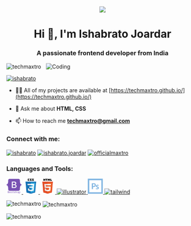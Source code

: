 <div align="center">
<img src="https://rishavanand.github.io/static/images/greetings.gif" align="center" width: "50%" />
</div>
<h1 align="center">Hi 👋, I'm Ishabrato Joardar</h1>
<h3 align="center">A passionate frontend developer from India</h3>
<img align="right" alt="Coding" width="400" src="https://camo.githubusercontent.com/c1dcb74cc1c1835b1d716f5051499a2814c683c806b15f04b0eba492863703e9/68747470733a2f2f63646e2e6472696262626c652e636f6d2f75736572732f3733303730332f73637265656e73686f74732f363538313234332f6176656e746f2e676966"

<p align="left"> <img src="https://komarev.com/ghpvc/?username=techmaxtro&label=Profile%20views&color=0e75b6&style=flat" alt="techmaxtro" /> </p>

<p align="left"> <a href="https://twitter.com/ishabrato" target="blank"><img src="https://img.shields.io/twitter/follow/ishabrato?logo=twitter&style=for-the-badge" alt="ishabrato" /></a> </p>

- 👨‍💻 All of my projects are available at [https://techmaxtro.github.io/](https://techmaxtro.github.io/)

- 💬 Ask me about **HTML, CSS**

- 📫 How to reach me **techmaxtro@gmail.com**

<h3 align="left">Connect with me:</h3>
<p align="left">
<a href="https://twitter.com/ishabrato" target="blank"><img align="center" src="https://raw.githubusercontent.com/rahuldkjain/github-profile-readme-generator/master/src/images/icons/Social/twitter.svg" alt="ishabrato" height="30" width="40" /></a>
<a href="https://fb.com/ishabrato.joardar" target="blank"><img align="center" src="https://raw.githubusercontent.com/rahuldkjain/github-profile-readme-generator/master/src/images/icons/Social/facebook.svg" alt="ishabrato.joardar" height="30" width="40" /></a>
<a href="https://instagram.com/officialmaxtro" target="blank"><img align="center" src="https://raw.githubusercontent.com/rahuldkjain/github-profile-readme-generator/master/src/images/icons/Social/instagram.svg" alt="officialmaxtro" height="30" width="40" /></a>
</p>

<h3 align="left">Languages and Tools:</h3>
<p align="left"> <a href="https://getbootstrap.com" target="_blank" rel="noreferrer"> <img src="https://raw.githubusercontent.com/devicons/devicon/master/icons/bootstrap/bootstrap-plain-wordmark.svg" alt="bootstrap" width="40" height="40"/> </a> <a href="https://www.w3schools.com/css/" target="_blank" rel="noreferrer"> <img src="https://raw.githubusercontent.com/devicons/devicon/master/icons/css3/css3-original-wordmark.svg" alt="css3" width="40" height="40"/> </a> <a href="https://www.w3.org/html/" target="_blank" rel="noreferrer"> <img src="https://raw.githubusercontent.com/devicons/devicon/master/icons/html5/html5-original-wordmark.svg" alt="html5" width="40" height="40"/> </a> <a href="https://www.adobe.com/in/products/illustrator.html" target="_blank" rel="noreferrer"> <img src="https://www.vectorlogo.zone/logos/adobe_illustrator/adobe_illustrator-icon.svg" alt="illustrator" width="40" height="40"/> </a> <a href="https://www.photoshop.com/en" target="_blank" rel="noreferrer"> <img src="https://raw.githubusercontent.com/devicons/devicon/master/icons/photoshop/photoshop-line.svg" alt="photoshop" width="40" height="40"/> </a> <a href="https://tailwindcss.com/" target="_blank" rel="noreferrer"> <img src="https://www.vectorlogo.zone/logos/tailwindcss/tailwindcss-icon.svg" alt="tailwind" width="40" height="40"/> </a> </p>

<p><img align="left" src="https://github-readme-stats.vercel.app/api/top-langs?username=techmaxtro&show_icons=true&locale=en&layout=compact" alt="techmaxtro" /></p>

<p>&nbsp;<img align="center" src="https://github-readme-stats.vercel.app/api?username=techmaxtro&show_icons=true&locale=en" alt="techmaxtro" /></p>

<p><img align="center" src="https://github-readme-streak-stats.herokuapp.com/?user=techmaxtro&" alt="techmaxtro" /></p>
